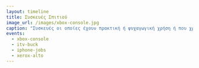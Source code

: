 ```yaml
---
layout: timeline
title: Συσκευές Σπιτιού
image_url: /images/xbox-console.jpg
caption: "Συσκευές οι οποίες έχουν πρακτική ή ψυχαγωγική χρήση ή που χρησιμοποιούνται για να πραγματοποιηθούν πλέον καθημερινές ενασχόλησης και βρίσκονται κυρίως σε καθημερινά σπίτια (π.χ. τηλεόραση, κονσόλες, εκτυπωτές, κτλ)."
events:
  - xbox-console
  - itv-buck
  - iphone-jobs
  - xerox-alto
---
```

